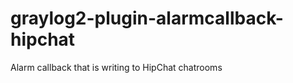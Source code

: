 graylog2-plugin-alarmcallback-hipchat
=====================================

Alarm callback that is writing to HipChat chatrooms